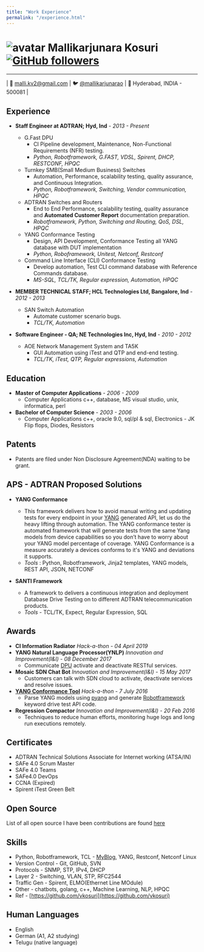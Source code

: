 ```yaml
---
title: "Work Experience"
permalink: "/experience.html"
---
```


![avatar](https://avatars1.githubusercontent.com/u/13664257?v=3&s=200) Mallikarjunara Kosuri [![GitHub followers](https://img.shields.io/github/followers/vkosuri.svg?style=social&label=Follow&maxAge=2592000)](https://github.com/vkosuri?tab=followers)
=====================
***
| :email: [malli.kv2@gmail.com](mailto:malli.kv2@gmail.com) |  :bird: [@mallikarjunarao](https://twitter.com/mallikarjunarao) |  :office: Hyderabad, INDIA - 500081 |

Experience
----------
- **Staff Engineer at ADTRAN; Hyd, Ind** - *2013 - Present*
    - G.Fast DPU
        * CI Pipeline development, Maintenance, Non-Functional Requirements (NFR) testing.
        * *Python, Robotframework, G.FAST, VDSL, Spirent, DHCP, RESTCONF, HPQC*
    - Turnkey SMB(Small Medium Business) Switches
        * Automation, Performance, scalability testing, quality assurance, and Continuous Integration.
        * *Python, Robotframework, Switching, Vendor communication, HPQC*
    - ADTRAN Switches and Routers
        * End to End Performance, scalability testing, quality assurance and **Automated Customer Report** documentation preparation.
        * *Robotframework, Python, Switching and Routing, QoS, DSL, HPQC*
    - YANG Conformance Testing
        * Design, API Development, Conformance Testing all YANG database with DUT implementation
        * *Python, Roboframework, Unitest, Netconf, Restconf*
    - Command Line Interface (CLI) Conformance Testing
        * Develop automation, Test CLI command database with Reference Commands database.
        * *MS-SQL, TCL/TK, Regular expression, Automation, HPQC*

- **MEMBER TECHNICAL STAFF; HCL Technologies Ltd, Bangalore, Ind** - *2012 - 2013*
    - SAN Switch Automation
        * Automate customer scenario bugs.
        * *TCL/TK, Automation*
- **Software Engineer - QA; NE Technologies Inc, Hyd, Ind** - *2010 - 2012*
    - AOE Network Management System and TA5K
        * GUI Automation using iTest and QTP and end-end testing.
        * *TCL/TK, iTest, QTP, Regular expressions, Automation*

Education
---------
- **Master of Computer Applications** - *2006 - 2009*
    - Computer Applications c++, database, MS visual studio, unix, informatica, perl
- **Bachelor of Computer Science** - *2003 - 2006*
    - Computer Applications c++, oracle 9.0, sql/pl & sql, Electronics - JK Flip flops, Diodes, Resistors

Patents
-------
 - Patents are filed under Non Disclosure Agreement(NDA) waiting to be grant.

APS - ADTRAN Proposed Solutions
-------------------------------
 - **YANG Conformance**
    - This framework delivers how to avoid manual writing and updating tests for every endpoint in your [YANG](https://www.tail-f.com/what-is-yang/) generated API, let us do the heavy lifting through automation. The YANG conformance tester is automated framework that will generate tests from the same Yang models from device capabilities so you don’t have to worry about your YANG model percentage of coverage. YANG Conformance is a measure accurately a devices conforms to it's YANG and deviations it supports.
    - *Tools* : Python, Robotframework, Jinja2 templates, YANG models, REST API, JSON, NETCONF

 - **SANTI Framework**
    - A framework to delivers a continuous integration and deployment Database Drive Testing on to different ADTRAN telecommunication products.
    - *Tools* - TCL/TK, Expect, Regular Expression, SQL

Awards
------
- **CI Information Radiator** *Hack-a-thon* - *04 April 2019*
- **YANG Natural Language Processor(YNLP)** *Innovation and Improvement(I&I)* - *08 ‎December ‎2017*
    - Communicate [DPU](https://portal.adtran.com/web/page/portal/Adtran/group/4504) activate and deactivate RESTful services.
- **Mosaic SDN Chat Bot** *Innovation and Improvement(I&I)* - *15 ‎May ‎2017*
    - Customers can talk with SDN cloud to activate, deactivate services and resolve issues.
- **[YANG Conformance Tool](https://tools.ietf.org/html/draft-bierman-netmod-yang-conformance-00)** *Hack-a-thon* - *7 July 2016*
    - Parse YANG models using [pyang](https://github.com/mbj4668/pyang) and generate [Robotframework](https://robotframework.org/) keyword drive test API code.
- **Regression Compactor** *Innovation and Improvement(I&I)* - *20 ‎Feb ‎2016*
    - Techniques to reduce human efforts, monitoring huge logs and long run executions remotely.

Certificates
------------
- ADTRAN Technical Solutions Associate for Internet working (ATSA/IN)
- SAFe 4.0 Scrum Master
- SAFe 4.0 Teams
- SAFe4.0 DevOps
- CCNA (Expired)
- Spirent iTest Green Belt

Open Source
-----------
List of all open source I have been contributions are found [here](https://vkosuri.github.io/projects.html)

Skills
------
- Python, Robotframework, TCL - [MyBlog](http://tclscripting.blogspot.com/), YANG, Restconf, Netconf
Linux
- Version Control - Git, GitHub, SVN
- Protocols - SNMP, STP, IPv4, DHCP
- Layer 2 - Switching, VLAN, STP, RFC2544
- Traffic Gen - Spirent, ELMO(Ethernet Line MOdule)
- Other - chatbots, golang, c++, Machine Learning, NLP, HPQC
- Ref - [https://github.com/vkosuri](https://github.com/vkosuri)

Human Languages
---------------
 * English
 * German (A1, A2 studying)
 * Telugu (native language)
